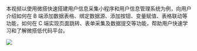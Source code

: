 本视频以使用微搭快速搭建用户信息采集小程序和用户信息管理系统为例，向用户介绍如何在 B 端添加数据表格、绑定数据源、添加按钮、变量赋值、表格联动等功能，如何在 C 端实现页面跳转、表单采集及数据提交等功能，帮助用户快速学习和了解微搭低代码平台。

<a src="https://cloud.tencent.com/edu/paths/series/weda"><img src="https://qcloudimg.tencent-cloud.cn/raw/9b13e0faaa1b1b5a366ea50d632fe826.png"/></a>
